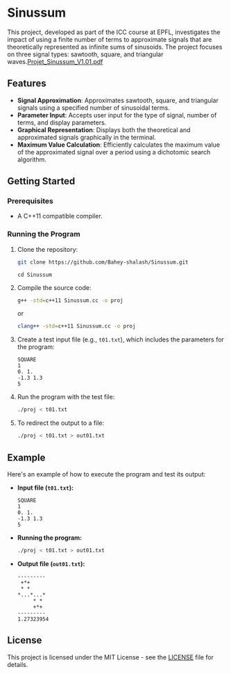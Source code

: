 # Sinussum

This project, developed as part of the ICC course at EPFL, investigates the impact of using a finite number of terms to approximate signals that are theoretically represented as infinite sums of sinusoids. The project focuses on three signal types: sawtooth, square, and triangular waves.[Projet_Sinussum_V1.01.pdf](https://github.com/user-attachments/files/16339506/Projet_Sinussum_V1.01.pdf)


## Features

- **Signal Approximation**: Approximates sawtooth, square, and triangular signals using a specified number of sinusoidal terms.
- **Parameter Input**: Accepts user input for the type of signal, number of terms, and display parameters.
- **Graphical Representation**: Displays both the theoretical and approximated signals graphically in the terminal.
- **Maximum Value Calculation**: Efficiently calculates the maximum value of the approximated signal over a period using a dichotomic search algorithm.

## Getting Started

### Prerequisites

- A C++11 compatible compiler.

### Running the Program

1. Clone the repository:
    ```bash
    git clone https://github.com/Bahey-shalash/Sinussum.git
    ```
    ```
    cd Sinussum
    ```

2. Compile the source code:
    ```bash
    g++ -std=c++11 Sinussum.cc -o proj
    ```
    or
   ```bash
   clang++ -std=c++11 Sinussum.cc -o proj
   ```

4. Create a test input file (e.g., `t01.txt`), which includes the parameters for the program:
    ```
    SQUARE
    1
    0. 1.
    -1.3 1.3
    5
    ```

5. Run the program with the test file:
    ```bash
    ./proj < t01.txt
    ```

6. To redirect the output to a file:
    ```bash
    ./proj < t01.txt > out01.txt
    ```

## Example

Here's an example of how to execute the program and test its output:

- **Input file (`t01.txt`):**
    ```
    SQUARE
    1
    0. 1.
    -1.3 1.3
    5
    ```

- **Running the program:**
    ```bash
    ./proj < t01.txt > out01.txt
    ```

- **Output file (`out01.txt`):**
    ```
    ---------
     +*+     
     * *     
    *...*...*
         * * 
         +*+ 
    ---------
    1.27323954
    ```

## License

This project is licensed under the MIT License - see the [LICENSE](LICENSE) file for details.
